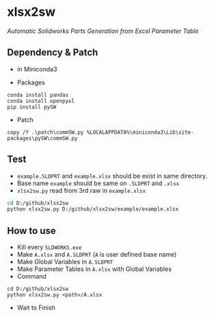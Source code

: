 # xlsx2sw

_Automatic Solidworks Parts Generation from Excel Parameter Table_

## Dependency & Patch

* in Miniconda3

* Packages
```
conda install pandas
conda install openpyxl
pip install pySW
```

* Patch
```
copy /Y .\patch\commSW.py %LOCALAPPDATA%\miniconda3\Lib\site-packages\pySW\commSW.py
```

## Test

*  `example.SLDPRT` and `example.xlsx` should be exist in same directory.
* Base name `example` should be same on `.SLDPRT` and `.xlsx`
* `xlsx2sw.py` read from 3rd raw in `example.xlsx`

```bash
cd D:/github/xlsx2sw
python xlsx2sw.py D:/github/xlsx2sw/example/example.xlsx
```

## How to use

* Kill every `SLDWORKS.exe`
* Make `A.xlsx` and `A.SLDPRT` (`A` is user defined base name)
* Make Global Variables in `A.SLDPRT`
* Make Parameter Tables in `A.xlsx` with Global Variables
* Command

```
cd D:/github/xlsx2sw
python xlsx2sw.py <path>/A.xlsx
```

* Wait to Finish
